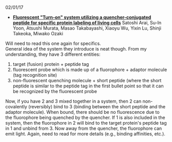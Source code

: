 02/01/17

* [**Fluorescent "Turn-on" system utilizing a quencher-conjugated peptide for specific protein labeling of living cells**](http://ac.els-cdn.com/S0006291X10021613/1-s2.0-S0006291X10021613-main.pdf?_tid=456e7048-e895-11e6-b73a-00000aab0f6b&acdnat=1485964029_7c686a8541241a8e8f68089942eaca6a)
 Satoshi Arai, Su-In Yoon, Atsushi Murata, Masao Takabayashi, Xiaoyu Wu, Yixin Lu, Shinji Takeoka, Miwako Ozaki
 
 Will need to read this one again for specifics.  
 General idea of the system they introduce is neat though. From my understanding, they have 3 different entities:   
  1. target (fusion) protein + peptide tag
  2. fluorescent probe which is made up of a fluorophore + adaptor molecule (tag recognition site)
  3. non-fluorescent quenching molecule + short peptide (where the short peptide is similar to the peptide tag in the first bullet point so that it can be recognized by the fluorescent probe

Now, if you have 2 and 3 mixed together in a system, then 2 can non-covalently (reversibly) bind to 3 (binding between the short peptide and the adaptor molecule). When bound, there should be no fluorescence due to the fluorophore being quenched by the quencher. If 1 is also included in the system, then the fluorophore in 2 will bind to the target protein's peptide tag in 1 and unbind from 3. Now away from the quencher, the fluorophore can emit light. Again, need to read for more details (e.g., binding affinities, etc.).
